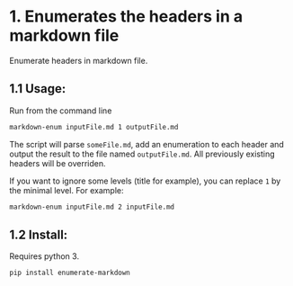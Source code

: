 # 1. Enumerates the headers in a markdown file
Enumerate headers in markdown file.

## 1.1 Usage:
Run from the command line
```bash
markdown-enum inputFile.md 1 outputFile.md
```
The script will parse `someFile.md`, add an enumeration to each header and output
the result to the file named `outputFile.md`.
All previously existing headers will be overriden. 

If you want to ignore some levels (title for example), you can replace `1` by the minimal level. For example:

```bash
markdown-enum inputFile.md 2 inputFile.md
```

## 1.2 Install:
Requires python 3.

```bash
pip install enumerate-markdown
```

